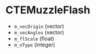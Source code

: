 # CTEMuzzleFlash

* `m_vecOrigin` (vector)
* `m_vecAngles` (vector)
* `m_flScale` (float)
* `m_nType` (integer)